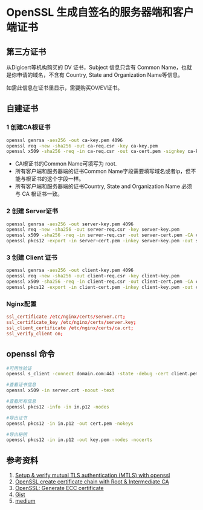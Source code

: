 # OpenSSL 生成自签名的服务器端和客户端证书

## 第三方证书

从Digicert等机构购买的 DV 证书，Subject 信息只含有 Common Name，也就是你申请的域名，不含有 Country, State and Organization Name等信息。

如需此信息在证书里显示，需要购买OV/EV证书。

## 自建证书

### 1 创建CA根证书

```bash
openssl genrsa -aes256 -out ca-key.pem 4096
openssl req -new -sha256 -out ca-req.csr -key ca-key.pem 
openssl x509 -sha256 -req -in ca-req.csr -out ca-cert.pem -signkey ca-key.pem -days 3650
```

- CA根证书的Common Name可填写为 root. 
- 所有客户端和服务器端的证书Common Name字段需要填写域名或者ip，但不能与根证书的这个字段一样。
- 所有客户端和服务器端的证书Country, State and Organization Name 必须与 CA 根证书一致。

### 2 创建 Server证书

```bash
openssl genrsa -aes256 -out server-key.pem 4096
openssl req -new -sha256 -out server-req.csr -key server-key.pem
openssl x509 -sha256 -req -in server-req.csr -out server-cert.pem -CA ca-cert.pem -CAkey ca-key.pem -CAcreateserial -days 3650
openssl pkcs12 -export -in server-cert.pem -inkey server-key.pem -out server.p12
```

### 3 创建 Client 证书

```bash
openssl genrsa -aes256 -out client-key.pem 4096
openssl req -new -sha256 -out client-req.csr -key client-key.pem
openssl x509 -sha256 -req -in client-req.csr -out client-cert.pem -CA ca-cert.pem -CAkey ca-key.pem -CAcreateserial -days 3650
openssl pkcs12 -export -in client-cert.pem -inkey client-key.pem -out client.p12
```

### Nginx配置

```conf
ssl_certificate /etc/nginx/certs/server.crt;
ssl_certificate_key /etc/nginx/certs/server.key;
ssl_client_certificate /etc/nginx/certs/ca.crt; 
ssl_verify_client on;
```

## openssl 命令

```bash
#可用性验证
openssl s_client -connect domain.com:443 -state -debug -cert client.pem -key client.key

#查看证书信息
openssl x509 -in server.crt -noout -text

#查看所有信息
openssl pkcs12 -info -in in.p12 -nodes

#导出证书
openssl pkcs12 -in in.p12 -out cert.pem -nokeys

#导出秘钥
openssl pkcs12 -in in.p12 -out key.pem -nodes -nocerts
```

## 参考资料

1. [Setup & verify mutual TLS authentication (MTLS) with openssl](https://www.golinuxcloud.com/mutual-tls-authentication-mtls/)
2. [OpenSSL create certificate chain with Root & Intermediate CA](https://www.golinuxcloud.com/openssl-create-certificate-chain-linux/)
3. [OpenSSL: Generate ECC certificate](https://www.golinuxcloud.com/openssl-generate-ecc-certificate/)
4. [Gist](https://gist.github.com/welshstew/536e6b77f40e890c01a52b9172e84c11#file-generate-certificates-sh)
5. [medium](https://mcilis.medium.com/how-to-create-a-self-signed-client-certificate-with-openssl-c4af9ac03e99)

